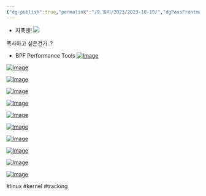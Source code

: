 ```yaml
---
{"dg-publish":true,"permalink":"/9.일지/2023/2023-10-19/","dgPassFrontmatter":true,"noteIcon":""}
---
```




- 자폭맨!
![](https://i.imgur.com/aetktvs.png)

폭사하고 싶은건가..?



- BPF Performance Tools
[![Image](https://learning.oreilly.com/api/v2/epubs/urn:orm:book:9780136588870/files/graphics/004pro01.jpg)](https://learning.oreilly.com/library/view/bpf-performance-tools/9780136588870/ch01.xhtml#p004pro01)

[![Image](https://learning.oreilly.com/api/v2/epubs/urn:orm:book:9780136588870/files/graphics/005pro01.jpg)](https://learning.oreilly.com/library/view/bpf-performance-tools/9780136588870/ch01.xhtml#p005pro01)

[![Image](https://learning.oreilly.com/api/v2/epubs/urn:orm:book:9780136588870/files/graphics/006pro01.jpg)](https://learning.oreilly.com/library/view/bpf-performance-tools/9780136588870/ch01.xhtml#p006pro01)

[![Image](https://learning.oreilly.com/api/v2/epubs/urn:orm:book:9780136588870/files/graphics/010pro01.jpg)](https://learning.oreilly.com/library/view/bpf-performance-tools/9780136588870/ch01.xhtml#p010pro01)

[![Image](https://learning.oreilly.com/api/v2/epubs/urn:orm:book:9780136588870/files/graphics/010pro02.jpg)](https://learning.oreilly.com/library/view/bpf-performance-tools/9780136588870/ch01.xhtml#p010pro02)

[![Image](https://learning.oreilly.com/api/v2/epubs/urn:orm:book:9780136588870/files/graphics/011pro01.jpg)](https://learning.oreilly.com/library/view/bpf-performance-tools/9780136588870/ch01.xhtml#p011pro01)

[![Image](https://learning.oreilly.com/api/v2/epubs/urn:orm:book:9780136588870/files/graphics/011pro02.jpg)](https://learning.oreilly.com/library/view/bpf-performance-tools/9780136588870/ch01.xhtml#p011pro02)

[![Image](https://learning.oreilly.com/api/v2/epubs/urn:orm:book:9780136588870/files/graphics/012pro01.jpg)](https://learning.oreilly.com/library/view/bpf-performance-tools/9780136588870/ch01.xhtml#p012pro01)

[![Image](https://learning.oreilly.com/api/v2/epubs/urn:orm:book:9780136588870/files/graphics/012pro02.jpg)](https://learning.oreilly.com/library/view/bpf-performance-tools/9780136588870/ch01.xhtml#p012pro02)

[![Image](https://learning.oreilly.com/api/v2/epubs/urn:orm:book:9780136588870/files/graphics/013pro01.jpg)](https://learning.oreilly.com/library/view/bpf-performance-tools/9780136588870/ch01.xhtml#p012pro02)

[![Image](https://learning.oreilly.com/api/v2/epubs/urn:orm:book:9780136588870/files/graphics/013pro02.jpg)](https://learning.oreilly.com/library/view/bpf-performance-tools/9780136588870/ch01.xhtml#p013pro02)

#linux #kernel #tracking

